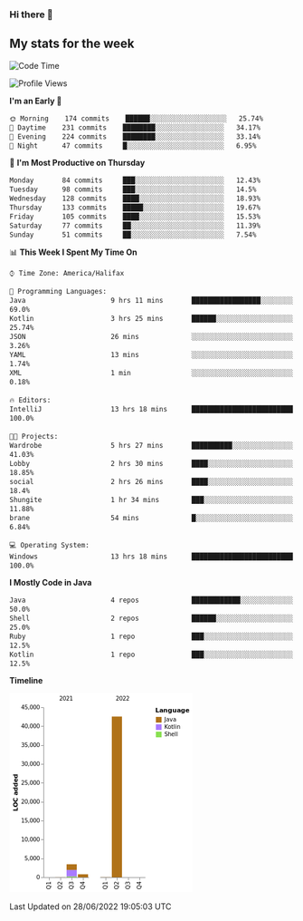 ### Hi there 👋

## My stats for the week
<!--START_SECTION:waka-->
![Code Time](http://img.shields.io/badge/Code%20Time-299%20hrs%2032%20mins-blue)

![Profile Views](http://img.shields.io/badge/Profile%20Views-0-blue)

**I'm an Early 🐤** 

```text
🌞 Morning    174 commits    ██████░░░░░░░░░░░░░░░░░░░   25.74% 
🌆 Daytime    231 commits    ████████░░░░░░░░░░░░░░░░░   34.17% 
🌃 Evening    224 commits    ████████░░░░░░░░░░░░░░░░░   33.14% 
🌙 Night      47 commits     █░░░░░░░░░░░░░░░░░░░░░░░░   6.95%

```
📅 **I'm Most Productive on Thursday** 

```text
Monday       84 commits     ███░░░░░░░░░░░░░░░░░░░░░░   12.43% 
Tuesday      98 commits     ███░░░░░░░░░░░░░░░░░░░░░░   14.5% 
Wednesday    128 commits    ████░░░░░░░░░░░░░░░░░░░░░   18.93% 
Thursday     133 commits    █████░░░░░░░░░░░░░░░░░░░░   19.67% 
Friday       105 commits    ████░░░░░░░░░░░░░░░░░░░░░   15.53% 
Saturday     77 commits     ██░░░░░░░░░░░░░░░░░░░░░░░   11.39% 
Sunday       51 commits     ██░░░░░░░░░░░░░░░░░░░░░░░   7.54%

```


📊 **This Week I Spent My Time On** 

```text
⌚︎ Time Zone: America/Halifax

💬 Programming Languages: 
Java                     9 hrs 11 mins       █████████████████░░░░░░░░   69.0% 
Kotlin                   3 hrs 25 mins       ██████░░░░░░░░░░░░░░░░░░░   25.74% 
JSON                     26 mins             ░░░░░░░░░░░░░░░░░░░░░░░░░   3.26% 
YAML                     13 mins             ░░░░░░░░░░░░░░░░░░░░░░░░░   1.74% 
XML                      1 min               ░░░░░░░░░░░░░░░░░░░░░░░░░   0.18%

🔥 Editors: 
IntelliJ                 13 hrs 18 mins      █████████████████████████   100.0%

🐱‍💻 Projects: 
Wardrobe                 5 hrs 27 mins       ██████████░░░░░░░░░░░░░░░   41.03% 
Lobby                    2 hrs 30 mins       ████░░░░░░░░░░░░░░░░░░░░░   18.85% 
social                   2 hrs 26 mins       ████░░░░░░░░░░░░░░░░░░░░░   18.4% 
Shungite                 1 hr 34 mins        ███░░░░░░░░░░░░░░░░░░░░░░   11.88% 
brane                    54 mins             █░░░░░░░░░░░░░░░░░░░░░░░░   6.84%

💻 Operating System: 
Windows                  13 hrs 18 mins      █████████████████████████   100.0%

```

**I Mostly Code in Java** 

```text
Java                     4 repos             ████████████░░░░░░░░░░░░░   50.0% 
Shell                    2 repos             ██████░░░░░░░░░░░░░░░░░░░   25.0% 
Ruby                     1 repo              ███░░░░░░░░░░░░░░░░░░░░░░   12.5% 
Kotlin                   1 repo              ███░░░░░░░░░░░░░░░░░░░░░░   12.5%

```


**Timeline**

![Chart not found](https://raw.githubusercontent.com/lyndseyy/lyndseyy/main/charts/bar_graph.png) 


 Last Updated on 28/06/2022 19:05:03 UTC
<!--END_SECTION:waka-->